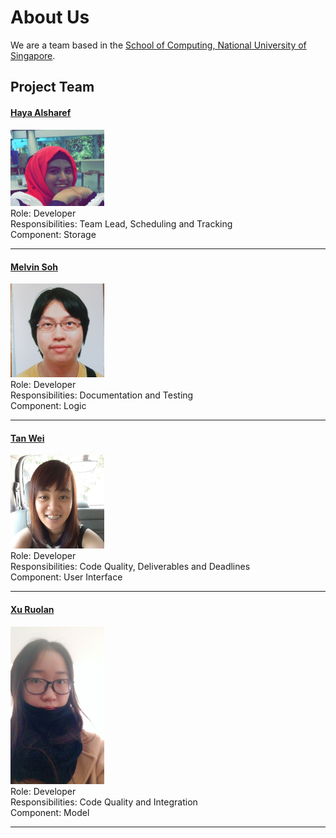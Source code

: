 # About Us

We are a team based in the [School of Computing, National University of Singapore](http://www.comp.nus.edu.sg).

## Project Team

#### [Haya Alsharef](https://github.com/hayaz3)
<img src="images/hayaz3.png" width="150"><br>
Role: Developer<br>
Responsibilities: Team Lead, Scheduling and Tracking<br>
Component: Storage

-----

#### [Melvin Soh](https://github.com/InfinityFrost) <br>
<img src="images/infinityfrost.png" width="150"><br>
Role: Developer<br>
Responsibilities: Documentation and Testing<br>
Component: Logic

-----

#### [Tan Wei](https://github.com/tanwei0319)
<img src="images/tanwei0319.jpg" width="150"><br>
Role: Developer<br>
Responsibilities: Code Quality, Deliverables and Deadlines<br>
Component: User Interface

-----

#### [Xu Ruolan](https://github.com/fiomolv)
<img src="images/fiomolv.jpg" width="150"><br>
Role: Developer<br>
Responsibilities: Code Quality and Integration<br>
Component: Model

-----


